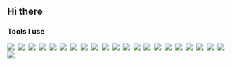 ## Hi there

### Tools I use


![](https://img.shields.io/badge/-Javascript-white?logo=javascript&style=flat&labelColor=555555&color=555555)&nbsp;
![](https://img.shields.io/badge/-TypeScript-white?logo=typescript&style=flat&labelColor=555555&color=555555)&nbsp;
![](https://img.shields.io/badge/-Vue.js-white?logo=vue.js&style=flat&labelColor=555555&color=555555)&nbsp;
![](https://img.shields.io/badge/-React.js-white?logo=react&style=flat&labelColor=555555&color=555555)&nbsp;
![](https://img.shields.io/badge/-Nuxt.js-white?logo=nuxt.js&style=flat&labelColor=555555&color=555555)&nbsp;
![](https://img.shields.io/badge/-Node.js-white?logo=node.js&style=flat&labelColor=555555&color=555555)&nbsp;
![](https://img.shields.io/badge/-Nest.js-white?logo=node.js&style=flat&labelColor=555555&color=555555)&nbsp;
![](https://img.shields.io/badge/-Svelte-white?logo=svelte&style=flat&labelColor=555555&color=555555)&nbsp;
![](https://img.shields.io/badge/-HTML-white?logo=html5&style=flat&labelColor=555555&color=555555)&nbsp;
![](https://img.shields.io/badge/-CSS-white?logo=css3&style=flat&labelColor=555555&color=555555)&nbsp;
![](https://img.shields.io/badge/-D3.js-white?logo=d3.js&style=flat&labelColor=555555&color=555555)&nbsp;
![](https://img.shields.io/badge/-ReactNative-white?logo=react&style=flat&labelColor=555555&color=555555)&nbsp;
![](https://img.shields.io/badge/-Go-white?logo=go&style=flat&labelColor=555555&color=555555)&nbsp;
![](https://img.shields.io/badge/-PostreSQL-white?logo=postgresql&style=flat&labelColor=555555&color=555555)&nbsp;
![](https://img.shields.io/badge/-Docker-white?logo=docker&style=flat&labelColor=555555&color=555555)&nbsp;
![](https://img.shields.io/badge/-Kubernetes-white?logo=kubernetes&style=flat&labelColor=555555&color=555555)&nbsp;
![](https://img.shields.io/badge/-Nginx-white?logo=nginx&style=flat&labelColor=555555&color=555555)&nbsp;
![](https://img.shields.io/badge/-SH-white?logo=shell&style=flat&labelColor=555555&color=555555)&nbsp;
![](https://img.shields.io/badge/-Rust-white?logo=rust&style=flat&labelColor=555555&color=555555)&nbsp;
![](https://img.shields.io/badge/-Swift-white?logo=swift&style=flat&labelColor=555555&color=555555)&nbsp;
![](https://img.shields.io/badge/-Rust-white?logo=rust&style=flat&labelColor=555555&color=555555)&nbsp;
![](https://img.shields.io/badge/-MongoDB-white?logo=mongodb&style=flat&labelColor=555555&color=555555)&nbsp;
